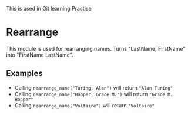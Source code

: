 This is used in Git learning Practise

Rearrange
=========

This module is used for rearranging names.
Turns "LastName, FirstName" into "FirstName LastName".

## Examples

 * Calling `rearrange_name("Turing, Alan")` will return `"Alan Turing"`
 * Calling `rearrange_name("Hopper, Grace M.")` will return `"Grace M. Hopper"`
 * Calling `rearrange_name("Voltaire")` will return `"Voltaire"`